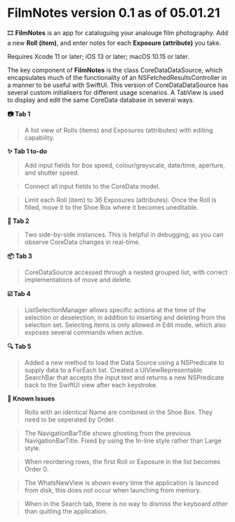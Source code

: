 # FilmNotes version 0.1 as of 05.01.21

🎞 **FilmNotes** is an app for cataloguing your analouge film photography. Add a new **Roll (item)**, and enter notes for each **Exposure (attribute)** you take.

Requires Xcode 11 or later; iOS 13 or later; macOS 10.15 or later.

The key component of **FilmNotes** is the class CoreDataDataSource, which encapsulates much of the functionality of an NSFetchedResultsController in a manner to be useful with SwiftUI. This version of CoreDataDataSource has several custom initialisers for different usage scenarios.
A TabView is used to display and edit the same CoreData database in several ways.

**📷 Tab 1**
> A list view of Rolls (items) and Exposures (attributes) with editing capability.

**✨ Tab 1 to-do**
> Add input fields for box speed, colour/greyscale, date/time, aperture, and shutter speed.

> Connect all input fields to the CoreData model.

> Limit each Roll (item) to 36 Exposures (attributes). Once the Roll is filled, move it to the Shoe Box where it becomes uneditable.

**🐛 Tab 2**
> Two side-by-side instances. This is helpful in debugging, as you can observe CoreData changes in real-time.

**📦 Tab 3**
> CoreDataSource accessed through a nested grouped list, with correct implementations of move and delete.

**☑️ Tab 4**
>ListSelectionManager allows specific actions at the time of the selection or deselection, in addition to inserting and deleting from the selection set. Selecting items is only allowed in Edit mode, which also exposes several commands when active.

**🔍 Tab 5**
>Added a new method to load the Data Source using a NSPredicate to supply data to a ForEach list. Created a UIViewRepresentable SearchBar that accepts the input text and returns a new NSPredicate back to the SwiftUI view after each keystroke.


**🚧 Known Issues**
> Rolls with an identical Name are combined in the Shoe Box. They need to be seperated by Order.

> The NavigationBarTitle shows ghosting from the previous NavigationBarTitle. Fixed by using the In-line style rather than Large style.

> When reordering rows, the first Roll or Exposure in the list becomes Order 0.

> The WhatsNewView is shown every time the application is launced from disk, this does not occur when launching from memory.

> When in the Search tab, there is no way to dismiss the keyboard other than quitting the application.
